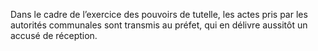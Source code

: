 Dans le cadre de l’exercice des pouvoirs de tutelle, les actes pris par les autorités communales sont transmis au préfet, qui en délivre aussitôt un accusé de réception.